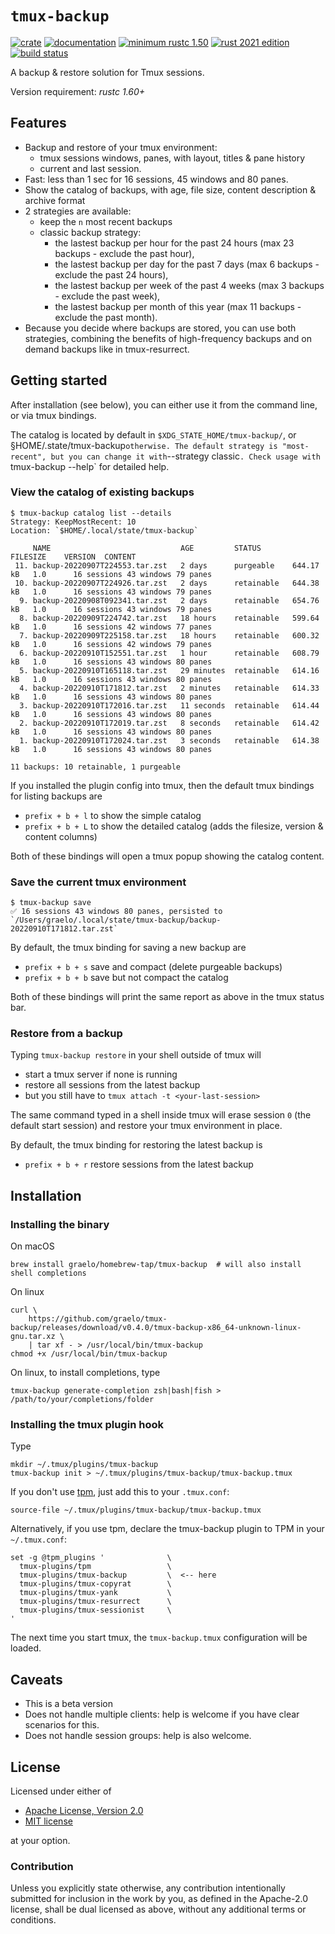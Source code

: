 # `tmux-backup`

[![crate](https://img.shields.io/crates/v/tmux-backup.svg)](https://crates.io/crates/tmux-backup)
[![documentation](https://docs.rs/tmux-backup/badge.svg)](https://docs.rs/tmux-backup)
[![minimum rustc 1.50](https://img.shields.io/badge/rustc-1.50+-red.svg)](https://rust-lang.github.io/rfcs/2495-min-rust-version.html)
[![rust 2021 edition](https://img.shields.io/badge/edition-2021-blue.svg)](https://doc.rust-lang.org/edition-guide/rust-2021/index.html)
[![build status](https://github.com/graelo/tmux-backup/actions/workflows/essentials.yml/badge.svg)](https://github.com/graelo/tmux-backup/actions/workflows/essentials.yml)

<!-- cargo-sync-readme start -->

A backup & restore solution for Tmux sessions.

Version requirement: _rustc 1.60+_

## Features

- Backup and restore of your tmux environment:
  - tmux sessions windows, panes, with layout, titles & pane history
  - current and last session.
- Fast: less than 1 sec for 16 sessions, 45 windows and 80 panes.
- Show the catalog of backups, with age, file size, content description & archive format
- 2 strategies are available:
  - keep the `n` most recent backups
  - classic backup strategy:
    - the lastest backup per hour for the past 24 hours (max 23 backups - exclude the past hour),
    - the lastest backup per day for the past 7 days (max 6 backups - exclude the past 24 hours),
    - the lastest backup per week of the past 4 weeks (max 3 backups - exclude the past week),
    - the lastest backup per month of this year (max 11 backups - exclude the past month).
- Because you decide where backups are stored, you can use both strategies, combining the
benefits of high-frequency backups and on demand backups like in tmux-resurrect.

## Getting started

After installation (see below), you can either use it from the command line, or via tmux
bindings.

The catalog is located by default in `$XDG_STATE_HOME/tmux-backup/`, or
§HOME/.state/tmux-backup` otherwise. The default strategy is "most-recent", but you can change
it with `--strategy classic`. Check usage with `tmux-backup --help` for detailed help.

### View the catalog of existing backups

```console
$ tmux-backup catalog list --details
Strategy: KeepMostRecent: 10
Location: `$HOME/.local/state/tmux-backup`

     NAME                             AGE         STATUS       FILESIZE    VERSION  CONTENT
 11. backup-20220907T224553.tar.zst   2 days      purgeable    644.17 kB   1.0      16 sessions 43 windows 79 panes
 10. backup-20220907T224926.tar.zst   2 days      retainable   644.38 kB   1.0      16 sessions 43 windows 79 panes
  9. backup-20220908T092341.tar.zst   2 days      retainable   654.76 kB   1.0      16 sessions 43 windows 79 panes
  8. backup-20220909T224742.tar.zst   18 hours    retainable   599.64 kB   1.0      16 sessions 42 windows 77 panes
  7. backup-20220909T225158.tar.zst   18 hours    retainable   600.32 kB   1.0      16 sessions 42 windows 79 panes
  6. backup-20220910T152551.tar.zst   1 hour      retainable   608.79 kB   1.0      16 sessions 43 windows 80 panes
  5. backup-20220910T165118.tar.zst   29 minutes  retainable   614.16 kB   1.0      16 sessions 43 windows 80 panes
  4. backup-20220910T171812.tar.zst   2 minutes   retainable   614.33 kB   1.0      16 sessions 43 windows 80 panes
  3. backup-20220910T172016.tar.zst   11 seconds  retainable   614.44 kB   1.0      16 sessions 43 windows 80 panes
  2. backup-20220910T172019.tar.zst   8 seconds   retainable   614.42 kB   1.0      16 sessions 43 windows 80 panes
  1. backup-20220910T172024.tar.zst   3 seconds   retainable   614.38 kB   1.0      16 sessions 43 windows 80 panes

11 backups: 10 retainable, 1 purgeable
```

If you installed the plugin config into tmux, then the default tmux bindings for listing
backups are

- `prefix + b + l` to show the simple catalog
- `prefix + b + L` to show the detailed catalog (adds the filesize, version & content columns)

Both of these bindings will open a tmux popup showing the catalog content.

### Save the current tmux environment

```console
$ tmux-backup save
✅ 16 sessions 43 windows 80 panes, persisted to `/Users/graelo/.local/state/tmux-backup/backup-20220910T171812.tar.zst`
```

By default, the tmux binding for saving a new backup are

- `prefix + b + s` save and compact (delete purgeable backups)
- `prefix + b + b` save but not compact the catalog

Both of these bindings will print the same report as above in the tmux status bar.

### Restore from a backup

Typing `tmux-backup restore` in your shell outside of tmux will

- start a tmux server if none is running
- restore all sessions from the latest backup
- but you still have to `tmux attach -t <your-last-session>`

The same command typed in a shell inside tmux will erase session `0` (the default start
session) and restore your tmux environment in place.

By default, the tmux binding for restoring the latest backup is

- `prefix + b + r` restore sessions from the latest backup

## Installation

### Installing the binary

On macOS

```shell
brew install graelo/homebrew-tap/tmux-backup  # will also install shell completions
```

On linux

```shell
curl \
    https://github.com/graelo/tmux-backup/releases/download/v0.4.0/tmux-backup-x86_64-unknown-linux-gnu.tar.xz \
    | tar xf - > /usr/local/bin/tmux-backup
chmod +x /usr/local/bin/tmux-backup
```

On linux, to install completions, type

```shell
tmux-backup generate-completion zsh|bash|fish > /path/to/your/completions/folder
```

### Installing the tmux plugin hook

Type

```shell
mkdir ~/.tmux/plugins/tmux-backup
tmux-backup init > ~/.tmux/plugins/tmux-backup/tmux-backup.tmux
```

If you don't use [tpm](https://github.com/tmux-plugins/tpm), just add this to your
`.tmux.conf`:

```text
source-file ~/.tmux/plugins/tmux-backup/tmux-backup.tmux
```

Alternatively, if you use tpm, declare the tmux-backup plugin to TPM in your `~/.tmux.conf`:

```tmux
set -g @tpm_plugins '              \
  tmux-plugins/tpm                 \
  tmux-plugins/tmux-backup         \  <-- here
  tmux-plugins/tmux-copyrat        \
  tmux-plugins/tmux-yank           \
  tmux-plugins/tmux-resurrect      \
  tmux-plugins/tmux-sessionist     \
'
```

The next time you start tmux, the `tmux-backup.tmux` configuration will be loaded.

## Caveats

- This is a beta version
- Does not handle multiple clients: help is welcome if you have clear scenarios for this.
- Does not handle session groups: help is also welcome.

## License

Licensed under either of

- [Apache License, Version 2.0](http://www.apache.org/licenses/LICENSE-2.0)
- [MIT license](http://opensource.org/licenses/MIT)

at your option.

### Contribution

Unless you explicitly state otherwise, any contribution intentionally submitted
for inclusion in the work by you, as defined in the Apache-2.0 license, shall
be dual licensed as above, without any additional terms or conditions.

<!-- cargo-sync-readme end -->
